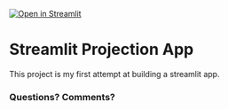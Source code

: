 [comment]: <> (This is a comment, it will not be included)

[![Open in Streamlit](https://static.streamlit.io/badges/streamlit_badge_black_white.svg)](https://bhoyle48-streamlit-projection-app-streamlit-app-4bppx5.streamlitapp.com/)

# Streamlit Projection App

This project is my first attempt at building a streamlit app.

### Questions? Comments?
